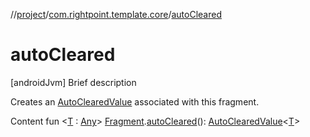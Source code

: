 //[project](../index.md)/[com.rightpoint.template.core](index.md)/[autoCleared](auto-cleared.md)



# autoCleared
[androidJvm]
Brief description


Creates an [AutoClearedValue](-auto-cleared-value/index.md) associated with this fragment.


Content
fun <[T](auto-cleared.md) : [Any](https://kotlinlang.org/api/latest/jvm/stdlib/kotlin/-any/index.html)> [Fragment](https://developer.android.com/reference/kotlin/androidx/fragment/app/Fragment.html).[autoCleared](auto-cleared.md)(): [AutoClearedValue](-auto-cleared-value/index.md)<[T](auto-cleared.md)>
